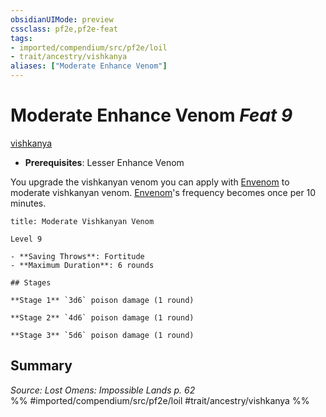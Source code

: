 ```yaml
---
obsidianUIMode: preview
cssclass: pf2e,pf2e-feat
tags:
- imported/compendium/src/pf2e/loil
- trait/ancestry/vishkanya
aliases: ["Moderate Enhance Venom"]
---
```

# Moderate Enhance Venom  *Feat 9*  
[vishkanya](vishkanya-loil.md)  

- **Prerequisites**: Lesser Enhance Venom

You upgrade the vishkanyan venom you can apply with [Envenom](envenom-loil.md) to moderate vishkanyan venom. [Envenom](envenom-loil.md)'s frequency becomes once per 10 minutes.

```ad-inline-affliction
title: Moderate Vishkanyan Venom

Level 9

- **Saving Throws**: Fortitude
- **Maximum Duration**: 6 rounds

## Stages

**Stage 1** `3d6` poison damage (1 round)

**Stage 2** `4d6` poison damage (1 round)

**Stage 3** `5d6` poison damage (1 round)
```

## Summary

*Source: Lost Omens: Impossible Lands p. 62*  
%% #imported/compendium/src/pf2e/loil #trait/ancestry/vishkanya %%